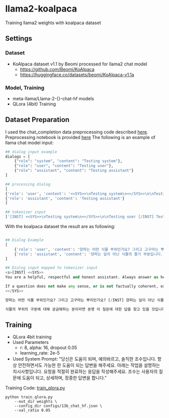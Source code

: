 # llama2-koalpaca
Training llama2 weights with koalpaca dataset

## Settings
### Dataset
* KoAlpaca dataset v1.1 by Beomi processed for llama2 chat model
	* https://github.com/Beomi/KoAlpaca
	* https://huggingface.co/datasets/beomi/KoAlpaca-v1.1a

### Model, Training
* meta-llama/Llama-2-{}-chat-hf models
* QLora (4bit) Training


## Dataset Preparation
I used the chat_completion data preprocessing code described [here](https://github.com/facebookresearch/llama/blob/main/llama/generation.py#L212).
Preprocessing notebook is provided [here](koalpaca_to_llama_chat_input.ipynb)
The following is an example of llama chat model input:
```python
## dialog input example
dialogs = [
    {"role": "system", "content": "Testing system"},
    {"role": "user", "content": "Testing user"},
    {"role": "assistant", "content": "Testing assistant"}
]

## processing dialog
[
{'role': 'user', 'content': '<<SYS>>\nTesting system\n<</SYS>>\n\nTesting user'}, 
{'role': 'assistant', 'content': 'Testing assistant'}
]

## tokenizer input
['[INST] <<SYS>>\nTesting system\n<</SYS>>\n\nTesting user [/INST] Testing assistant ']
```
With the koalpaca dataset the result are as following:
```python

## Dialog Example
[
	{'role': 'user', 'content': '양파는 어떤 식물 부위인가요? 그리고 고구마는 뿌리인가요?'}, 
	{'role': 'assistant', 'content': '양파는 잎이 아닌 식물의 줄기 부분입니다. ...'}
]

## Dialog input mapped to tokenizer input
<s>[INST] <<SYS>>
You are a helpful, respectful and honest assistant. Always answer as helpfully as possible, while being safe. Your answers should not include any harmful, unethical, racist, sexist, toxic, dangerous, or illegal content. Please ensure that your responses are socially unbiased and positive in nature.

If a question does not make any sense, or is not factually coherent, explain why instead of answering something not correct. If you don't know the answer to a question, please don't share false information.
<</SYS>>

양파는 어떤 식물 부위인가요? 그리고 고구마는 뿌리인가요? [/INST] 양파는 잎이 아닌 식물의 줄기 부분입니다. 고구마는 식물의 뿌리 부분입니다. 

식물의 부위의 구분에 대해 궁금해하는 분이라면 분명 이 질문에 대한 답을 찾고 있을 것입니다. 양파는 잎이 아닌 줄기 부분입니다...</s>
```

## Training
* QLora 4bit training
* Used Parameters
	* r: 8, alpha: 16, dropout 0.05
	* learning_rate: 2e-5
* Used System Prompt: "당신은 도움이 되며, 예의바르고, 솔직한 조수입니다. 항상 안전하면서도 가능한 한 도움이 되는 답변을 해주세요. 아래는 작업을 설명하는 지시사항입니다. 요청을 적절히 완료하는 응답을 작성해주세요. 조수는 사용자의 질문에 도움이 되고, 상세하며, 정중한 답변을 합니다."

Training Code: [train_qlora.py](train_qlora.py)

```
python train_qlora.py
	--out_dir weights \
	--config_dir configs/13b_chat_hf.json \
	--val_ratio 0.05
```